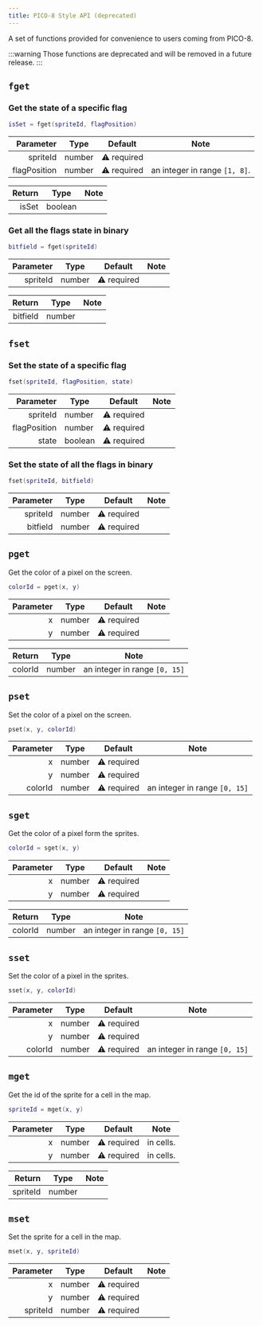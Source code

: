 ```yaml
---
title: PICO-8 Style API (deprecated)
---
```


A set of functions provided for convenience to users coming from PICO-8.

:::warning
Those functions are deprecated and will be removed in a future release.
:::


## `fget`

### Get the state of a specific flag

```lua
isSet = fget(spriteId, flagPosition)
```

|    Parameter | Type   | Default     | Note                          |
|-------------:|--------|-------------|-------------------------------|
|     spriteId | number | ⚠️ required |                               |
| flagPosition | number | ⚠️ required | an integer in range `[1, 8]`. |

| Return | Type    | Note |
|-------:|---------|------|
|  isSet | boolean |      |

### Get all the flags state in binary

```lua
bitfield = fget(spriteId)
```

| Parameter | Type   | Default     | Note |
|----------:|--------|-------------|------|
|  spriteId | number | ⚠️ required |      |

|   Return | Type   | Note |
|---------:|--------|------|
| bitfield | number |      |

## `fset`

### Set the state of a specific flag

```lua
fset(spriteId, flagPosition, state)
```

|    Parameter | Type    | Default     | Note |
|-------------:|---------|-------------|------|
|     spriteId | number  | ⚠️ required |      |
| flagPosition | number  | ⚠️ required |      |
|        state | boolean | ⚠️ required |      |

### Set the state of all the flags in binary

```lua
fset(spriteId, bitfield)
```

| Parameter | Type   | Default     | Note |
|----------:|--------|-------------|------|
|  spriteId | number | ⚠️ required  |      |
|  bitfield | number | ⚠️ required  |      |

## `pget`

Get the color of a pixel on the screen.

```lua
colorId = pget(x, y)
```

| Parameter | Type   | Default     | Note |
|----------:|--------|-------------|------|
|         x | number | ⚠️ required |      |
|         y | number | ⚠️ required |      |

|  Return | Type   | Note                          |
|--------:|--------|-------------------------------|
| colorId | number | an integer in range `[0, 15]` |

## `pset`

Set the color of a pixel on the screen.

```lua
pset(x, y, colorId)
```

| Parameter | Type   | Default     | Note                          |
|----------:|--------|-------------|-------------------------------|
|         x | number | ⚠️ required |                               |
|         y | number | ⚠️ required |                               |
|   colorId | number | ⚠️ required | an integer in range `[0, 15]` |

## `sget`

Get the color of a pixel form the sprites.

```lua
colorId = sget(x, y)
```

| Parameter | Type   | Default     | Note |
|----------:|--------|-------------|------|
|         x | number | ⚠️ required |      |
|         y | number | ⚠️ required |      |

|  Return | Type   | Note                          |
|--------:|--------|-------------------------------|
| colorId | number | an integer in range `[0, 15]` |

## `sset`

Set the color of a pixel in the sprites.

```lua
sset(x, y, colorId)
```

| Parameter | Type   | Default     | Note                          |
|----------:|--------|-------------|-------------------------------|
|         x | number | ⚠️ required |                               |
|         y | number | ⚠️ required |                               |
|   colorId | number | ⚠️ required | an integer in range `[0, 15]` |

## `mget`

Get the id of the sprite for a cell in the map.

```lua
spriteId = mget(x, y)
```

| Parameter | Type   | Default     | Note      |
|----------:|--------|-------------|-----------|
|         x | number | ⚠️ required | in cells. |
|         y | number | ⚠️ required | in cells. |

|   Return | Type   | Note |
|---------:|--------|------|
| spriteId | number |      |

## `mset`

Set the sprite for a cell in the map.

```lua
mset(x, y, spriteId)
```

| Parameter | Type   | Default     | Note |
|----------:|--------|-------------|------|
|         x | number | ⚠️ required |      |
|         y | number | ⚠️ required |      |
|  spriteId | number | ⚠️ required |      |

